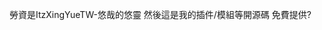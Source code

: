 勞資是ItzXingYueTW-悠哉的悠靈
然後這是我的插件/模組等開源碼
免費提供?

<!---
ItzXingYueTW/ItzXingYueTW is a ✨ special ✨ repository because its `README.md` (this file) appears on your GitHub profile.
You can click the Preview link to take a look at your changes.
--->
